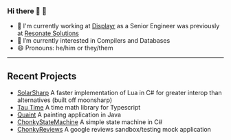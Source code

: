### Hi there 👋 🤗

- 💼  I'm currently working at [Displayr](https://www.displayr.com/) as a Senior Engineer was previously at [Resonate Solutions](https://resonatesolutions.com.au/)
- 🔭  I’m currently interested in Compilers and Databases 
- 😄  Pronouns: he/him or they/them

---

## Recent Projects

<!-- I could probably auto generate this which would be interesting -->

- [SolarSharp](https://github.com/BraedonWooding/solarsharp) A faster implementation of Lua in C# for greater interop than alternatives (built off moonsharp)
- [Tau Time](https://github.com/BraedonWooding/Tau-Time) A time math library for Typescript
- [Quaint](https://github.com/BraedonWooding/Quaint) A painting application in Java
- [ChonkyStateMachine](https://github.com/BraedonWooding/ChonkyStateMachine) A simple state machine in C#
- [ChonkyReviews](https://github.com/BraedonWooding/ChonkyReviews) A google reviews sandbox/testing mock application
